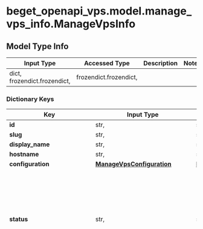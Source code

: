 # beget_openapi_vps.model.manage_vps_info.ManageVpsInfo

## Model Type Info
Input Type | Accessed Type | Description | Notes
------------ | ------------- | ------------- | -------------
dict, frozendict.frozendict,  | frozendict.frozendict,  |  | 

### Dictionary Keys
Key | Input Type | Accessed Type | Description | Notes
------------ | ------------- | ------------- | ------------- | -------------
**id** | str,  | str,  |  | [optional] 
**slug** | str,  | str,  |  | [optional] 
**display_name** | str,  | str,  |  | [optional] 
**hostname** | str,  | str,  |  | [optional] 
**configuration** | [**ManageVpsConfiguration**](ManageVpsConfiguration.md) | [**ManageVpsConfiguration**](ManageVpsConfiguration.md) |  | [optional] 
**status** | str,  | str,  |  | [optional] must be one of ["UNKNOWN", "CREATING", "RUNNING", "STOPPING", "RESTARTING", "REMOVING", "REMOVED", "STOPPED", "STARTING", "RECONFIGURING", "REINSTALLING", ] 
**[ssh_keys](#ssh_keys)** | list, tuple,  | tuple,  |  | [optional] 
**has_password** | bool,  | BoolClass,  |  | [optional] 
**manage_enabled** | bool,  | BoolClass,  |  | [optional] 
**description** | str,  | str,  |  | [optional] 
**date_create** | str,  | str,  |  | [optional] 
**ip_address** | str,  | str,  |  | [optional] 
**rescue_mode** | bool,  | BoolClass,  |  | [optional] 
**migrating** | bool,  | BoolClass,  |  | [optional] 
**host_unavailable** | bool,  | BoolClass,  |  | [optional] 
**unblocking** | bool,  | BoolClass,  |  | [optional] 
**restoring** | bool,  | BoolClass,  |  | [optional] 
**disk_used** | str,  | str,  |  | [optional] 
**disk_left** | str,  | str,  |  | [optional] 
**[additional_ip_address](#additional_ip_address)** | list, tuple,  | tuple,  |  | [optional] 
**beget_ssh_access_allowed** | bool,  | BoolClass,  |  | [optional] 
**archived** | bool,  | BoolClass,  |  | [optional] 
**unarchiving** | bool,  | BoolClass,  |  | [optional] 
**[private_network](#private_network)** | list, tuple,  | tuple,  |  | [optional] 
**technical_domain** | str,  | str,  |  | [optional] 
**software_domain** | str,  | str,  |  | [optional] 
**software** | [**StructuresInstalledSoftwareInfo**](StructuresInstalledSoftwareInfo.md) | [**StructuresInstalledSoftwareInfo**](StructuresInstalledSoftwareInfo.md) |  | [optional] 
**link_slug** | str,  | str,  |  | [optional] 
**region** | str,  | str,  |  | [optional] 
**any_string_name** | dict, frozendict.frozendict, str, date, datetime, int, float, bool, decimal.Decimal, None, list, tuple, bytes, io.FileIO, io.BufferedReader | frozendict.frozendict, str, BoolClass, decimal.Decimal, NoneClass, tuple, bytes, FileIO | any string name can be used but the value must be the correct type | [optional]

# ssh_keys

## Model Type Info
Input Type | Accessed Type | Description | Notes
------------ | ------------- | ------------- | -------------
list, tuple,  | tuple,  |  | 

### Tuple Items
Class Name | Input Type | Accessed Type | Description | Notes
------------- | ------------- | ------------- | ------------- | -------------
[**StructuresSshKeyInfo**](StructuresSshKeyInfo.md) | [**StructuresSshKeyInfo**](StructuresSshKeyInfo.md) | [**StructuresSshKeyInfo**](StructuresSshKeyInfo.md) |  | 

# additional_ip_address

## Model Type Info
Input Type | Accessed Type | Description | Notes
------------ | ------------- | ------------- | -------------
list, tuple,  | tuple,  |  | 

### Tuple Items
Class Name | Input Type | Accessed Type | Description | Notes
------------- | ------------- | ------------- | ------------- | -------------
items | str,  | str,  |  | 

# private_network

## Model Type Info
Input Type | Accessed Type | Description | Notes
------------ | ------------- | ------------- | -------------
list, tuple,  | tuple,  |  | 

### Tuple Items
Class Name | Input Type | Accessed Type | Description | Notes
------------- | ------------- | ------------- | ------------- | -------------
[**StructuresAttachedPrivateNetwork**](StructuresAttachedPrivateNetwork.md) | [**StructuresAttachedPrivateNetwork**](StructuresAttachedPrivateNetwork.md) | [**StructuresAttachedPrivateNetwork**](StructuresAttachedPrivateNetwork.md) |  | 

[[Back to Model list]](../../README.md#documentation-for-models) [[Back to API list]](../../README.md#documentation-for-api-endpoints) [[Back to README]](../../README.md)

